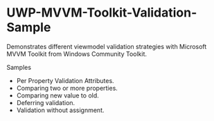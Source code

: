 # UWP-MVVM-Toolkit-Validation-Sample
Demonstrates different viewmodel validation strategies with Microsoft MVVM Toolkit from Windows Community Toolkit.

Samples
* Per Property Validation Attributes.
* Comparing two or more properties.
* Comparing new value to old.
* Deferring validation.
* Validation without assignment.
